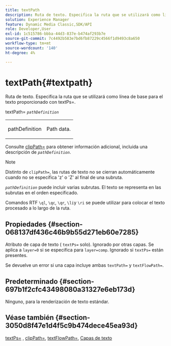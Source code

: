 ```yaml
---
title: textPath
description: Ruta de texto. Especifica la ruta que se utilizará como línea de base para el texto proporcionado con textPs=.
solution: Experience Manager
feature: Dynamic Media Classic,SDK/API
role: Developer,User
exl-id: 1c515786-bbba-44d3-837e-b474af293b7e
source-git-commit: 7c4492b583e7bd6fb87229c4566f1d9493c8a650
workflow-type: tm+mt
source-wordcount: '140'
ht-degree: 4%

---
```


# textPath{#textpath}

Ruta de texto. Especifica la ruta que se utilizará como línea de base para el texto proporcionado con textPs=.

textPath= *`pathDefinition`*

<table id="simpletable_74F549E8625B483A9B334B24A7EB6D22"> 
 <tr class="strow"> 
  <td class="stentry"> <p><span class="varname"> pathDefinition</span> </p> </td> 
  <td class="stentry"> <p>Path data. </p></td> 
 </tr> 
</table>

Consulte [clipPath=](../../../../../is-api/http-ref/image-serving-api-ref/c-http-protocol-reference/c-command-reference/r-clippath.md#reference-8139b1b52dc54749b51b109521ddf83d) para obtener información adicional, incluida una descripción de *`pathDefinition`*.

>[!NOTE]
>
>Distinto de `clipPath=`, las rutas de texto no se cierran automáticamente cuando no se especifica &#39;z&#39; o &#39;Z&#39; al final de una subruta.

*`pathDefinition`* puede incluir varias subrutas. El texto se representa en las subrutas en el orden especificado.

Comandos RTF `\ql`, `\qc`, `\qr`, `\li`y `\ri` se puede utilizar para colocar el texto procesado a lo largo de la ruta.

## Propiedades {#section-068137df436c46b9b55d271eb60e7285}

Atributo de capa de texto ( `textPs=` solo). Ignorado por otras capas. Se aplica a `layer=0` si se especifica para `layer=comp`. Ignorado si `textPs=` están presentes.

Se devuelve un error si una capa incluye ambas `textPath=` y `textFlowPath=`.

## Predeterminado {#section-697b1f2cfc43498080a31327e6eb173d}

Ninguno, para la renderización de texto estándar.

## Véase también {#section-3050d8f47e1d4f5c9b474dece45ea93d}

[textPs=](../../../../../is-api/http-ref/image-serving-api-ref/c-http-protocol-reference/c-command-reference/r-textps.md#reference-4209a2a6169f44278da2647cfb0cd767) , [clipPath=](../../../../../is-api/http-ref/image-serving-api-ref/c-http-protocol-reference/c-command-reference/r-clippath.md#reference-8139b1b52dc54749b51b109521ddf83d), [textFlowPath=](../../../../../is-api/http-ref/image-serving-api-ref/c-http-protocol-reference/c-command-reference/r-textflowpath.md#reference-0b8d9493d71342f0b6a64a6d221584ef), [Capas de texto](../../../../../is-api/http-ref/image-serving-api-ref/c-http-protocol-reference/c-text-formatting/r-text-layers.md#reference-47e78cfb18134db5ab09e17af14a6a8f)

